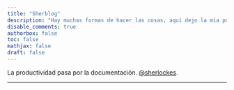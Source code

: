 ```yaml
---
title: "Sherblog"
description: "Hay muchas formas de hacer las cosas, aquí dejo la mía por si a alguien le puede servir."
disable_comments: true
authorbox: false
toc: false
mathjax: false
draft: false
---
```


La productividad pasa por la documentación. [@sherlockes](https://mas.to/@sherlockes).

------
